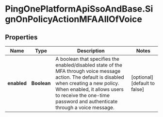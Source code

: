# PingOnePlatformApiSsoAndBase.SignOnPolicyActionMFAAllOfVoice

## Properties

Name | Type | Description | Notes
------------ | ------------- | ------------- | -------------
**enabled** | **Boolean** | A boolean that specifies the enabled/disabled state of the MFA through voice message action. The default is disabled when creating a new policy. When enabled, it allows users to receive the one-time password and authenticate through a voice message. | [optional] [default to false]


